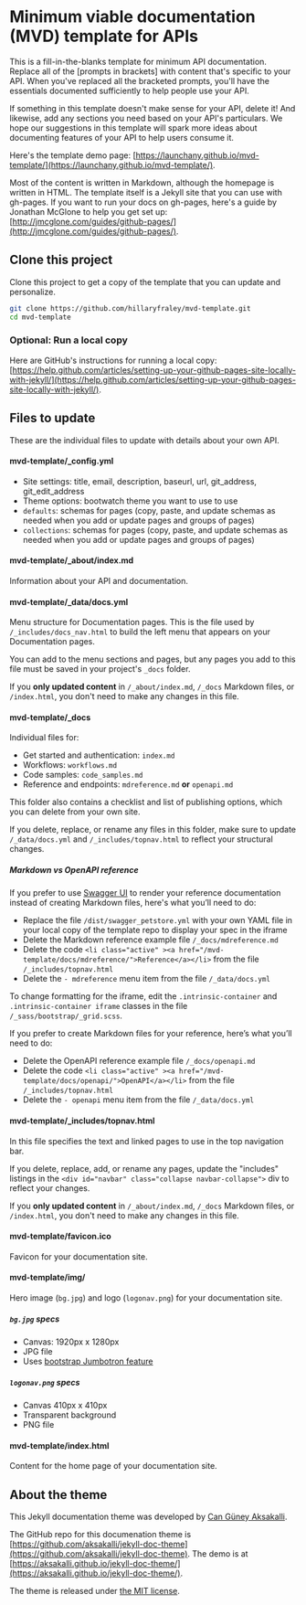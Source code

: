 # Minimum viable documentation (MVD) template for APIs

This is a fill-in-the-blanks template for minimum API documentation. Replace all of the [prompts in brackets] with content that's specific to your API. When you've replaced all the bracketed prompts, you'll have the essentials documented sufficiently to help people use your API.

If something in this template doesn't make sense for your API, delete it! And likewise, add any sections you need based on your API's particulars. We hope our suggestions in this template will spark more ideas about documenting features of your API to help users consume it.

Here's the template demo page: [https://launchany.github.io/mvd-template/](https://launchany.github.io/mvd-template/).

Most of the content is written in Markdown, although the homepage is written in HTML. The template itself is a Jekyll site that you can use with gh-pages. If you want to run your docs on gh-pages, here's a guide by Jonathan McGlone to help you get set up: [http://jmcglone.com/guides/github-pages/](http://jmcglone.com/guides/github-pages/).

## Clone this project

Clone this project to get a copy of the template that you can update and personalize.

```bash
git clone https://github.com/hillaryfraley/mvd-template.git
cd mvd-template
```

### Optional: Run a local copy

Here are GitHub's instructions for running a local copy: [https://help.github.com/articles/setting-up-your-github-pages-site-locally-with-jekyll/](https://help.github.com/articles/setting-up-your-github-pages-site-locally-with-jekyll/).

## Files to update

These are the individual files to update with details about your own API.

#### mvd-template/_config.yml

* Site settings: title, email, description, baseurl, url, git_address, git_edit_address
* Theme options: bootwatch theme you want to use to use
* `defaults`: schemas for pages (copy, paste, and update schemas as needed when you add or update pages and groups of pages)
* `collections`: schemas for pages (copy, paste, and update schemas as needed when you add or update pages and groups of pages)

#### mvd-template/_about/index.md

Information about your API and documentation.

#### mvd-template/_data/docs.yml

Menu structure for Documentation pages. This is the file used by `/_includes/docs_nav.html` to build the left menu that appears on your Documentation pages.

You can add to the menu sections and pages, but any pages you add to this file must be saved in your project's `_docs` folder.

If you **only updated content** in `/_about/index.md`, `/_docs` Markdown files, or `/index.html`, you don't need to make any changes in this file.

#### mvd-template/_docs

Individual files for:
* Get started and authentication: `index.md`
* Workflows: `workflows.md`
* Code samples: `code_samples.md`
* Reference and endpoints: `mdreference.md` **or** `openapi.md`

This folder also contains a checklist and list of publishing options, which you can delete from your own site.

If you delete, replace, or rename any files in this folder, make sure to update `/_data/docs.yml` and `/_includes/topnav.html` to reflect your structural changes.

##### Markdown vs OpenAPI reference

If you prefer to use [Swagger UI](https://github.com/swagger-api/swagger-ui) to render your reference documentation instead of creating Markdown files, here's what you’ll need to do:
* Replace the file `/dist/swagger_petstore.yml` with your own YAML file in your local copy of the template repo to display your spec in the iframe
* Delete the Markdown reference example file `/_docs/mdreference.md`
* Delete the code `<li class="active" ><a href="/mvd-template/docs/mdreference/">Reference</a></li>` from the file `/_includes/topnav.html`
* Delete the `- mdreference` menu item from the file `/_data/docs.yml`

To change formatting for the iframe, edit the `.intrinsic-container` and `.intrinsic-container iframe` classes in the file `/_sass/bootstrap/_grid.scss`.

If you prefer to create Markdown files for your reference, here’s what you’ll need to do:
* Delete the OpenAPI reference example file `/_docs/openapi.md`
* Delete the code `<li class="active" ><a href="/mvd-template/docs/openapi/">OpenAPI</a></li>` from the file `/_includes/topnav.html`
* Delete the `- openapi` menu item from the file `/_data/docs.yml`

#### mvd-template/_includes/topnav.html

In this file specifies the text and linked pages to use in the top navigation bar.

If you delete, replace, add, or rename any pages, update the "includes" listings in the `<div id="navbar" class="collapse navbar-collapse">` div to reflect your changes.

If you **only updated content** in `/_about/index.md`, `/_docs` Markdown files, or `/index.html`, you don't need to make any changes in this file.

#### mvd-template/favicon.ico

Favicon for your documentation site.

#### mvd-template/img/

Hero image (`bg.jpg`) and logo (`logonav.png`) for your documentation site.

##### `bg.jpg` specs

* Canvas: 1920px x 1280px
* JPG file
* Uses [bootstrap Jumbotron feature](https://v4-alpha.getbootstrap.com/components/jumbotron/) 

##### `logonav.png` specs

* Canvas 410px x 410px
* Transparent background
* PNG file

#### mvd-template/index.html

Content for the home page of your documentation site.

## About the theme

This Jekyll documentation theme was developed by [Can Güney Aksakalli](https://aksakalli.github.io).

The GitHub repo for this documenation theme is [https://github.com/aksakalli/jekyll-doc-theme](https://github.com/aksakalli/jekyll-doc-theme). The demo is at [https://aksakalli.github.io/jekyll-doc-theme/](https://aksakalli.github.io/jekyll-doc-theme/).

The theme is released under [the MIT license](LICENSE).

